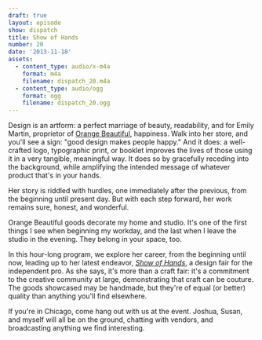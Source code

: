 ```yaml
---
draft: true
layout: episode
show: dispatch
title: Show of Hands
number: 20
date: '2013-11-18'
assets:
  - content_type: audio/x-m4a
    format: m4a
    filename: dispatch_20.m4a
  - content_type: audio/ogg
    format: ogg
    filename: dispatch_20.ogg
---
```

Design is an artform: a perfect marriage of beauty, readability, and for Emily Martin, proprietor of [Orange Beautiful](http://orangebeautiful.com), happiness. Walk into her store, and you'll see a sign: "good design makes people happy." And it does: a well-crafted logo, typographic print, or booklet improves the lives of those using it in a very tangible, meaningful way. It does so by gracefully receding into the background, while amplifying the intended message of whatever product that's in your hands.

Her story is riddled with hurdles, one immediately after the previous, from the beginning until present day. But with each step forward, her work remains sure, honest, and wonderful.

Orange Beautiful goods decorate my home and studio. It's one of the first things I see when beginning my workday, and the last when I leave the studio in the evening. They belong in your space, too.

In this hour-long program, we explore her career, from the beginning until now, leading up to her latest endeavor, *[Show of Hands](http://showofhandschicago.com)*, a design fair for the independent pro. As she says, it's more than a craft fair: it's a commitment to the creative community at large, demonstrating that craft can be couture. The goods showcased may be handmade, but they're of equal (or better) quality than anything you'll find elsewhere.

If you're in Chicago, come hang out with us at the event. Joshua, Susan, and myself will all be on the ground, chatting with vendors, and broadcasting anything we find interesting.